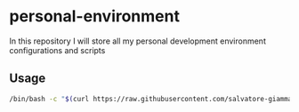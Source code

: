# personal-environment
In this repository I will store all my personal development environment configurations and scripts

## Usage
```bash
/bin/bash -c "$(curl https://raw.githubusercontent.com/salvatore-giammanco/personal-environment/main/setup.sh)"
```
